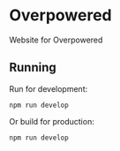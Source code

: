 # Overpowered

Website for Overpowered

## Running

Run for development:

```
npm run develop
```

Or build for production:

```
npm run develop
```
